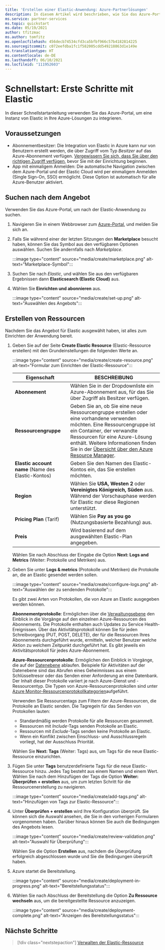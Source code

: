 ```yaml
---
title: 'Erstellen einer Elastic-Anwendung: Azure-Partnerlösungen'
description: In diesem Artikel wird beschrieben, wie Sie das Azure-Portal verwenden, um eine Instanz von Elastic zu erstellen.
ms.service: partner-services
ms.topic: quickstart
ms.date: 05/19/2021
author: tfitzmac
ms.author: tomfitz
ms.openlocfilehash: 456decb74534cfd3ca5bfbf966c57b4182814225
ms.sourcegitcommit: c072eefdba1fc1f582005cdd549218863d1e149e
ms.translationtype: HT
ms.contentlocale: de-DE
ms.lasthandoff: 06/10/2021
ms.locfileid: "111952603"
---
```

# <a name="quickstart-get-started-with-elastic"></a>Schnellstart: Erste Schritte mit Elastic

In dieser Schnellstartanleitung verwenden Sie das Azure-Portal, um eine Instanz von Elastic in Ihre Azure-Lösungen zu integrieren.

## <a name="prerequisites"></a>Voraussetzungen

- Abonnementbesitzer: Die Integration von Elastic in Azure kann nur von Benutzern erstellt werden, die über Zugriff vom Typ _Besitzer_ auf das Azure-Abonnement verfügen. [Vergewissern Sie sich, dass Sie über den richtigen Zugriff verfügen](../../role-based-access-control/check-access.md), bevor Sie mit der Einrichtung beginnen.
- App mit einmaligem Anmelden: Die automatische Navigation zwischen dem Azure-Portal und der Elastic Cloud wird per einmaligem Anmelden (Single Sign-On, SSO) ermöglicht. Diese Option ist automatisch für alle Azure-Benutzer aktiviert. 

## <a name="find-offer"></a>Suchen nach dem Angebot

Verwenden Sie das Azure-Portal, um nach der Elastic-Anwendung zu suchen.

1. Navigieren Sie in einem Webbrowser zum [Azure-Portal](https://portal.azure.com/), und melden Sie sich an.

1. Falls Sie während einer der letzten Sitzungen den **Marketplace** besucht haben, können Sie das Symbol aus den verfügbaren Optionen auswählen. Suchen Sie andernfalls nach _Marketplace_.

    :::image type="content" source="media/create/marketplace.png" alt-text="Marketplace-Symbol":::

1. Suchen Sie nach _Elastic_, und wählen Sie aus den verfügbaren Ergebnissen dann **Elasticsearch (Elastic Cloud)** aus.

1. Wählen Sie **Einrichten und abonnieren** aus.

   :::image type="content" source="media/create/set-up.png" alt-text="Auswählen des Angebots":::

## <a name="create-resource"></a>Erstellen von Ressourcen

Nachdem Sie das Angebot für Elastic ausgewählt haben, ist alles zum Einrichten der Anwendung bereit.

1. Geben Sie auf der Seite **Create Elastic Resource** (Elastic-Ressource erstellen) mit den Grundeinstellungen die folgenden Werte an.

    :::image type="content" source="media/create/create-resource.png" alt-text="Formular zum Einrichten der Elastic-Ressource":::

    | Eigenschaft | BESCHREIBUNG |
    | ---- | ---- |
    | **Abonnement** | Wählen Sie in der Dropdownliste ein Azure-Abonnement aus, für das Sie über Zugriff als Besitzer verfügen. |
    | **Ressourcengruppe** | Geben Sie an, ob Sie eine neue Ressourcengruppe erstellen oder eine vorhandene verwenden möchten. Eine Ressourcengruppe ist ein Container, der verwandte Ressourcen für eine Azure-Lösung enthält. Weitere Informationen finden Sie in der [Übersicht über den Azure Resource Manager](../../azure-resource-manager/management/overview.md). |
    | **Elastic account name** (Name des Elastic-Kontos) | Geben Sie den Namen des Elastic-Kontos ein, das Sie erstellen möchten. |
    | **Region** | Wählen Sie **USA, Westen 2** oder **Vereinigtes Königreich, Süden** aus. Während der Vorschauphase werden für Elastic nur diese Regionen unterstützt. |
    | **Pricing Plan** (Tarif) | Wählen Sie **Pay as you go** (Nutzungsbasierte Bezahlung) aus. |
    | **Preis** | Wird basierend auf dem ausgewählten Elastic-Plan angegeben. |

   Wählen Sie nach Abschluss der Eingabe die Option **Next: Logs and Metrics** (Weiter: Protokolle und Metriken) aus.

1. Geben Sie unter **Logs & metrics** (Protokolle und Metriken) die Protokolle an, die an Elastic gesendet werden sollen.

    :::image type="content" source="media/create/configure-logs.png" alt-text="Auswählen der zu sendenden Protokolle":::

   Es gibt zwei Arten von Protokollen, die von Azure an Elastic ausgegeben werden können.

   **Abonnementprotokolle**: Ermöglichen über die [Verwaltungsebene](../../azure-resource-manager/management/control-plane-and-data-plane.md) den Einblick in die Vorgänge auf den einzelnen Azure-Ressourcen des Abonnements. Die Protokolle enthalten auch Updates zu Service Health-Ereignissen. Über das Aktivitätsprotokoll können Sie für jeden Schreibvorgang (PUT, POST, DELETE), der für die Ressourcen Ihres Abonnements durchgeführt wurde, ermitteln, welcher Benutzer welche Aktion zu welchem Zeitpunkt durchgeführt hat. Es gibt jeweils ein Aktivitätsprotokoll für jedes Azure-Abonnement.

   **Azure-Ressourcenprotokolle**: Ermöglichen den Einblick in Vorgänge, die auf der [Datenebene](../../azure-resource-manager/management/control-plane-and-data-plane.md) ablaufen. Beispiele für Aktivitäten auf der Datenebene sind das Abrufen eines Geheimnisses aus einem Schlüsseltresor oder das Senden einer Anforderung an eine Datenbank. Der Inhalt dieser Protokolle variiert je nach Azure-Dienst und -Ressourcentyp. Die Typen von Azure-Ressourcenprotokollen sind unter [Azure Monitor-Ressourcenprotokollkategorien](../../azure-monitor/essentials/resource-logs-categories.md)aufgeführt.

   Verwenden Sie Ressourcentags zum Filtern der Azure-Ressourcen, die Protokolle an Elastic senden. Die Tagregeln für das Senden von Protokollen lauten:

   * Standardmäßig werden Protokolle für alle Ressourcen gesammelt. 
   * Ressourcen mit *Include*-Tags senden Protokolle an Elastic. 
   * Ressourcen mit *Exclude*-Tags senden keine Protokolle an Elastic. 
   * Wenn ein Konflikt zwischen Einschluss- und Ausschlussregeln vorliegt, hat der Ausschluss Priorität.
 
   Wählen Sie **Next: Tags** (Weiter: Tags) aus, um Tags für die neue Elastic-Ressource einzurichten.

1. Fügen Sie unter **Tags** benutzerdefinierte Tags für die neue Elastic-Ressource hinzu. Jedes Tag besteht aus einem Namen und einem Wert. Wählen Sie nach dem Hinzufügen der Tags die Option **Weiter: Überprüfen + erstellen** aus, um zum letzten Schritt für die Ressourcenerstellung zu navigieren. 

   :::image type="content" source="media/create/add-tags.png" alt-text="Hinzufügen von Tags zur Elastic-Ressource":::

1. Unter **Überprüfen + erstellen** wird Ihre Konfiguration überprüft. Sie können sich die Auswahl ansehen, die Sie in den vorherigen Formularen vorgenommen haben. Darüber hinaus können Sie auch die Bedingungen des Angebots lesen.

   :::image type="content" source="media/create/review-validation.png" alt-text="Auswahl für Überprüfung":::

   Wählen Sie die Option **Erstellen** aus, nachdem die Überprüfung erfolgreich abgeschlossen wurde und Sie die Bedingungen überprüft haben.

1. Azure startet die Bereitstellung.

   :::image type="content" source="media/create/deployment-in-progress.png" alt-text="Bereitstellungsstatus":::

1. Wählen Sie nach Abschluss der Bereitstellung die Option **Zu Ressource wechseln** aus, um die bereitgestellte Ressource anzuzeigen.

    :::image type="content" source="media/create/deployment-complete.png" alt-text="Anzeigen des Bereitstellungsstatus":::


## <a name="next-steps"></a>Nächste Schritte

> [!div class="nextstepaction"]
> [Verwalten der Elastic-Ressource](manage.md)